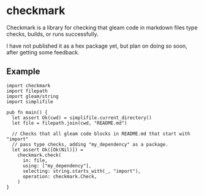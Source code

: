 # checkmark

Checkmark is a library for checking that gleam code in markdown files
type checks, builds, or runs successfully.

I have not published it as a hex package yet,
but plan on doing so soon, after getting some feedback.

## Example

```gleam
import checkmark
import filepath
import gleam/string
import simplifile

pub fn main() {
  let assert Ok(cwd) = simplifile.current_directory()
  let file = filepath.join(cwd, "README.md")

  // Checks that all gleam code blocks in README.md that start with "import"
  // pass type checks, adding "my_dependency" as a package.
  let assert Ok([Ok(Nil)]) =
    checkmark.check(
      in: file,
      using: ["my_dependency"],
      selecting: string.starts_with(_, "import"),
      operation: checkmark.Check,
    )
}
```
